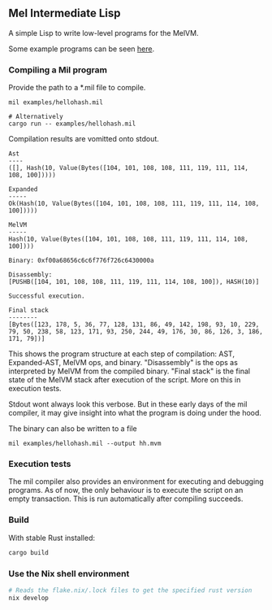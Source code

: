 ## Mel Intermediate Lisp
A simple Lisp to write low-level programs for the MelVM.

Some example programs can be seen [here](https://github.com/themeliolabs/mil/blob/1fc29af6cb272ce0b4bcc7192fc2a6418e4d2270/src/executor.rs#L147).
### Compiling a Mil program
Provide the path to a *.mil file to compile.
```
mil examples/hellohash.mil

# Alternatively
cargo run -- examples/hellohash.mil
```

Compilation results are vomitted onto stdout.
```
Ast
----
([], Hash(10, Value(Bytes([104, 101, 108, 108, 111, 119, 111, 114, 108, 100]))))

Expanded
-----
Ok(Hash(10, Value(Bytes([104, 101, 108, 108, 111, 119, 111, 114, 108, 100]))))

MelVM
-----
Hash(10, Value(Bytes([104, 101, 108, 108, 111, 119, 111, 114, 108, 100])))

Binary: 0xf00a68656c6c6f776f726c6430000a

Disassembly:
[PUSHB([104, 101, 108, 108, 111, 119, 111, 114, 108, 100]), HASH(10)]

Successful execution.

Final stack
--------
[Bytes([123, 178, 5, 36, 77, 128, 131, 86, 49, 142, 198, 93, 10, 229, 79, 50, 238, 58, 123, 171, 93, 250, 244, 49, 176, 30, 86, 126, 3, 186, 171, 79])]
```
This shows the program structure at each step of compilation: AST, Expanded-AST, MelVM ops, and binary. "Disassembly" is the ops as interpreted by MelVM from the compiled binary. "Final stack" is the final state of the MelVM stack after execution of the script. More on this in execution tests.

Stdout wont always look this verbose. But in these early days of the mil compiler, it may give insight into what the program is doing under the hood.

The binary can also be written to a file
```
mil examples/hellohash.mil --output hh.mvm
```

### Execution tests
The mil compiler also provides an environment for executing and debugging programs.
As of now, the only behaviour is to execute the script on an empty transaction. This is run automatically after compiling succeeds.

### Build
With stable Rust installed:
```bash
cargo build
```

### Use the Nix shell environment
```bash
# Reads the flake.nix/.lock files to get the specified rust version
nix develop
```
